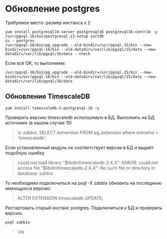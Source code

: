 # Обновление postgres

Требуемое место: размер инстанса x 2

```
yum install postgresql16-server postgresql16 postgresql16-contrib -y
/usr/pgsql-16/bin/postgresql-13-setup initdb
su - postgres
/usr/pgsql-16/bin/pg_upgrade --old-bindir=/usr/pgsql-15/bin --new-bindir=/usr/pgsql-16/bin --old-datadir=/var/lib/pgsql/15/data --new-datadir=/var/lib/pgsql/16/data --check
```

Если всё OK, то выполняем:
```
/usr/pgsql-16/bin/pg_upgrade --old-bindir=/usr/pgsql-15/bin --new-bindir=/usr/pgsql-16/bin --old-datadir=/var/lib/pgsql/15/data --new-datadir=/var/lib/pgsql/16/data
```
## Обновление TimescaleDB

```
yum install timescaledb-2-postgresql-16 -y
```

Проверить версию timescaledb исползуемую в БД.
Выполнить на БД источнике (в нашем случае 15)

> \c zabbix;
> SELECT extversion FROM pg_extension where extname = 'timescaledb';

Если установленный модуль не соответствует версии в БД и выдаёт подобную ошибку
> could not load library "$libdir/timescaledb-2.X.X": ERROR:  could not access file "$libdir/timescaledb-2.X.X": No such file or directory In database: zabbix

То необходимо подключиться на psql -X zabbix обновить на последнюю имеющуюся версию:
> ALTER EXTENSION timescaledb UPDATE;

Рестартовать старый инстанс postgres.
Подключиться к БД и проверить версию.
```
psql zabbix
```
> \dx
